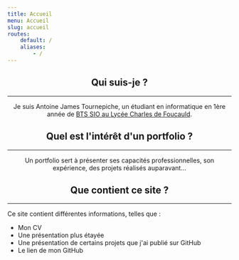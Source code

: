 ```yaml
---
title: Accueil
menu: Accueil
slug: accueil
routes:
    default: /
    aliases:
        - /
---
```

## <center>Qui suis-je ?</center>
___
<center>Je suis Antoine James Tournepiche, un étudiant en informatique en 1ère année de <a href="https://www.lyceecharlesdefoucauldsup.fr/">BTS SIO au Lycée Charles de Foucauld</a>.</center>

## <center>Quel est l'intérêt d'un portfolio ?</center>
___
<center>Un portfolio sert à présenter ses capacités professionnelles, son expérience, des projets réalisés auparavant...</center>

## <center>Que contient ce site ?</center>
___
Ce site contient différentes informations, telles que : 
* Mon CV
* Une présentation plus étayée
* Une présentation de certains projets que j'ai publié sur GitHub
* Le lien de mon GitHub
